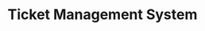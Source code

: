 ---
title: "Ticket Management System"
description: "A ticket queue management system simulating concert entry based on ticket priority and arrival time. Implemented dual backends using heap and linked list–based priority queues."
image:
    url: ""
    alt: "LCD displaying \"Hello World\" connected to Arduino board"
link: ""
tags: ["collaborative", "web-design", "test-automation"]
---